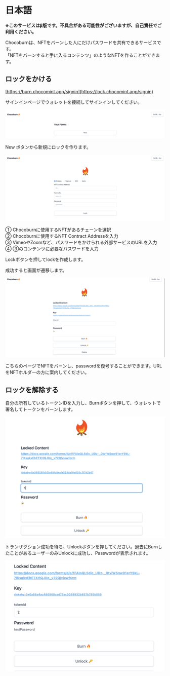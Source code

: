 # 日本語

**※このサービスはβ版です。不具合がある可能性がございますが、自己責任でご利用ください。**

Chocoburnは、NFTをバーンした人にだけパスワードを共有できるサービスです。\
「NFTをバーンすると手に入るコンテンツ」のようなNFTを作ることができます。

## ロックをかける

[https://burn.chocomint.app/signin](https://lock.chocomint.app/signin)

サインインページでウォレットを接続してサインインしてください。



![](<../../.gitbook/assets/スクリーンショット 2021-05-14 14.06.09.png>)

New ボタンから新規にロックを作ります。

![](<../../.gitbook/assets/スクリーンショット 2021-05-14 14.09.30.png>)

① Chocoburnに使用するNFTがあるチェーンを選択 \
② Chocoburnに使用するNFT Contract Addressを入力\
③ VimeoやZoomなど、パスワードをかけられる外部サービスのURLを入力 \
④ ③のコンテンツに必要なパスワードを入力

Lockボタンを押してlockを作成します。

成功すると画面が遷移します。

![](<../../.gitbook/assets/スクリーンショット 2021-05-14 14.16.59.png>)

こちらのページでNFTをバーンし、passwordを復号することができます。URLをNFTホルダーの方に案内してください。



## ロックを解除する

自分の所有しているトークンIDを入力し、Burnボタンを押して、ウォレットで署名してトークンをバーンします。

![](<../../.gitbook/assets/スクリーンショット 2021-05-14 14.31.14.png>)

トランザクション成功を待ち、Unlockボタンを押してください。過去にBurnしたことがあるユーザーのみUnlockに成功し、Passwordが表示されます。

![](<../../.gitbook/assets/スクリーンショット 2021-05-14 15.16.52.png>)
